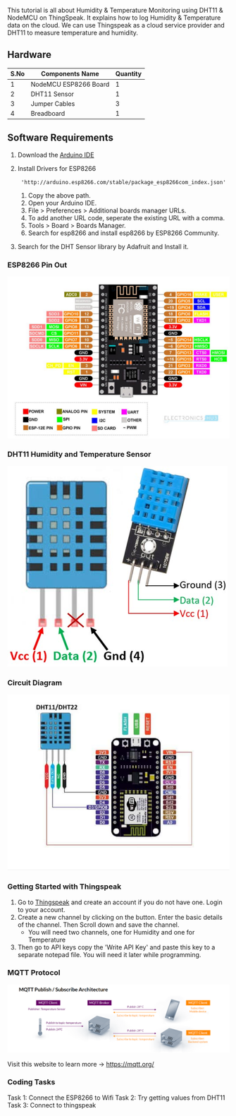 This tutorial is all about Humidity & Temperature Monitoring using DHT11 & NodeMCU on ThingSpeak. It explains how to log Humidity & Temperature data on the cloud. We can use Thingspeak as a cloud service provider and DHT11 to measure temperature and humidity.

## Hardware

| S.No | Components Name       | Quantity |
| ---- | --------------------- | -------- |
| 1    | NodeMCU ESP8266 Board | 1        |
| 2    | DHT11 Sensor          | 1        |
| 3    | Jumper Cables         | 3        |
| 4    | Breadboard            | 1        |
## Software Requirements

1. Download the [Arduino IDE](https://support.arduino.cc/hc/en-us/articles/360019833020-Download-and-install-Arduino-IDE)
2. Install Drivers for ESP8266

		'http://arduino.esp8266.com/stable/package_esp8266com_index.json'
		
	1. Copy the above path.
	2. Open your Arduino IDE.
	3. File > Preferences > Additional boards manager URLs.
	4. To add another URL code, seperate the existing URL with a comma.
	5. Tools > Board > Boards Manager.
	6. Search for esp8266 and install esp8266 by ESP8266 Community.

3. Search for the DHT Sensor library by Adafruit and Install it.

### ESP8266 Pin Out


![ESP8266 PinOut](https://github.com/gowshi0212/WeatherStation/blob/ce0d975bee8f4204550cda13907ed7cda86d887a/Images-WS/Pasted%20image%2020240925072929.png)


### DHT11 Humidity and Temperature Sensor


![DHT11 Pin Out](https://github.com/gowshi0212/WeatherStation/blob/ce0d975bee8f4204550cda13907ed7cda86d887a/Images-WS/Pasted%20image%2020240925073053.png)


### Circuit Diagram


![Circuit Diagram](https://github.com/gowshi0212/WeatherStation/blob/ea62318ade5669902c9af51a25ee087e3645b278/Images-WS/Pasted%20image%2020240925072533.png)



### Getting Started with Thingspeak

1. Go to [Thingspeak](https://thingspeak.com/) and create an account if you do not have one. Login to your account.  
2. Create a new channel by clicking on the button. Enter the basic details of the channel. Then Scroll down and save the channel. 
	- You will need two channels, one for Humidity and one for Temperature
3. Then go to API keys copy the 'Write API Key' and paste this key to a separate notepad file. You will need it later while programming.
### MQTT Protocol

![MQTT](https://github.com/gowshi0212/WeatherStation/blob/ce0d975bee8f4204550cda13907ed7cda86d887a/Images-WS/Pasted%20image%2020240925080608.png)

Visit this website to learn more -> https://mqtt.org/

### Coding Tasks

Task 1: Connect the ESP8266 to Wifi
Task 2: Try getting values from DHT11
Task 3: Connect to thingspeak
